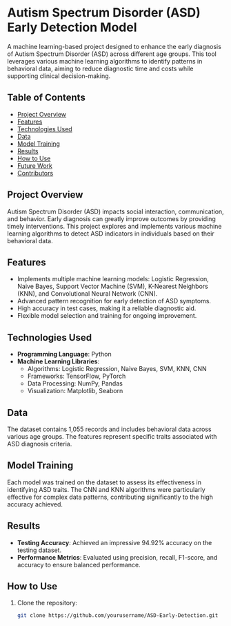 # Autism Spectrum Disorder (ASD) Early Detection Model

A machine learning-based project designed to enhance the early diagnosis of Autism Spectrum Disorder (ASD) across different age groups. This tool leverages various machine learning algorithms to identify patterns in behavioral data, aiming to reduce diagnostic time and costs while supporting clinical decision-making.

## Table of Contents
- [Project Overview](#project-overview)
- [Features](#features)
- [Technologies Used](#technologies-used)
- [Data](#data)
- [Model Training](#model-training)
- [Results](#results)
- [How to Use](#how-to-use)
- [Future Work](#future-work)
- [Contributors](#contributors)

## Project Overview
Autism Spectrum Disorder (ASD) impacts social interaction, communication, and behavior. Early diagnosis can greatly improve outcomes by providing timely interventions. This project explores and implements various machine learning algorithms to detect ASD indicators in individuals based on their behavioral data.

## Features
- Implements multiple machine learning models: Logistic Regression, Naive Bayes, Support Vector Machine (SVM), K-Nearest Neighbors (KNN), and Convolutional Neural Network (CNN).
- Advanced pattern recognition for early detection of ASD symptoms.
- High accuracy in test cases, making it a reliable diagnostic aid.
- Flexible model selection and training for ongoing improvement.

## Technologies Used
- **Programming Language**: Python
- **Machine Learning Libraries**:
  - Algorithms: Logistic Regression, Naive Bayes, SVM, KNN, CNN
  - Frameworks: TensorFlow, PyTorch
  - Data Processing: NumPy, Pandas
  - Visualization: Matplotlib, Seaborn

## Data
The dataset contains 1,055 records and includes behavioral data across various age groups. The features represent specific traits associated with ASD diagnosis criteria.

## Model Training
Each model was trained on the dataset to assess its effectiveness in identifying ASD traits. The CNN and KNN algorithms were particularly effective for complex data patterns, contributing significantly to the high accuracy achieved.

## Results
- **Testing Accuracy**: Achieved an impressive 94.92% accuracy on the testing dataset.
- **Performance Metrics**: Evaluated using precision, recall, F1-score, and accuracy to ensure balanced performance.

## How to Use
1. Clone the repository:
   ```bash
   git clone https://github.com/yourusername/ASD-Early-Detection.git
